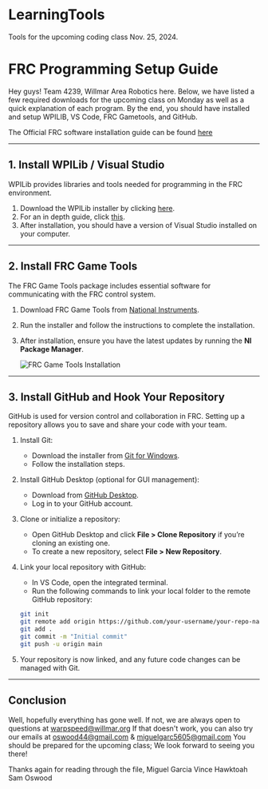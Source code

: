 # LearningTools
Tools for the upcoming coding class Nov. 25, 2024.

# FRC Programming Setup Guide

Hey guys! Team 4239, Willmar Area Robotics here. 
Below, we have listed a few required downloads for the upcoming class on Monday as well as a quick explanation of each program.
By the end, you should have installed and setup WPILIB, VS Code, FRC Gametools, and GitHub.

The Official FRC software installation guide can be found [here](https://docs.wpilib.org/en/stable/docs/zero-to-robot/step-2/index.html)

---

## 1. Install WPILib / Visual Studio

WPILib provides libraries and tools needed for programming in the FRC environment.

1. Download the WPILib installer by clicking [here](https://frcmaven.wpi.edu/api/download/installer/v2024.3.2/Win64/WPILib_Windows-2024.3.2.iso).
2. For an in depth guide, click [this](https://docs.wpilib.org/en/stable/docs/zero-to-robot/step-2/wpilib-setup.html).
3. After installation, you should have a version of Visual Studio installed on your computer.

---

## 2. Install FRC Game Tools

The FRC Game Tools package includes essential software for communicating with the FRC control system.

1. Download FRC Game Tools from [National Instruments](https://www.ni.com/en-us/support/downloads/drivers/download.frc-game-tools.html).
2. Run the installer and follow the instructions to complete the installation.
3. After installation, ensure you have the latest updates by running the **NI Package Manager**.

   ![FRC Game Tools Installation](https://link-to-game-tools-image.png)

---

## 3. Install GitHub and Hook Your Repository

GitHub is used for version control and collaboration in FRC. Setting up a repository allows you to save and share your code with your team.

1. Install Git:
   - Download the installer from [Git for Windows](https://git-scm.com/download/win).
   - Follow the installation steps.
2. Install GitHub Desktop (optional for GUI management):
   - Download from [GitHub Desktop](https://desktop.github.com/).
   - Log in to your GitHub account.
3. Clone or initialize a repository:
   - Open GitHub Desktop and click **File > Clone Repository** if you’re cloning an existing one.
   - To create a new repository, select **File > New Repository**.
4. Link your local repository with GitHub:
   - In VS Code, open the integrated terminal.
   - Run the following commands to link your local folder to the remote GitHub repository:

   ```bash
   git init
   git remote add origin https://github.com/your-username/your-repo-name.git
   git add .
   git commit -m "Initial commit"
   git push -u origin main
   ```

5. Your repository is now linked, and any future code changes can be managed with Git.

---

## Conclusion

Well, hopefully everything has gone well. 
If not, we are always open to questions at warpspeed@willmar.org
If that doesn't work, you can also try our emails at oswood44@gmail.com & miguelgarc5605@gmail.com
You should be prepared for the upcoming class; We look forward to seeing you there!

Thanks again for reading through the file, 
   Miguel Garcia
   Vince Hawktoah
   Sam Oswood
